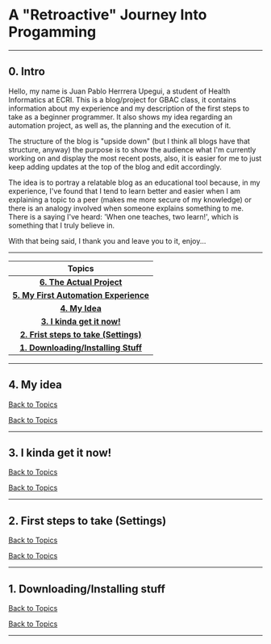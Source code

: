 # A "Retroactive" Journey Into Progamming
---
## 0. Intro

Hello, my name is Juan Pablo Herrrera Upegui, a student of Health Informatics at ECRI. This is a blog/project for GBAC class, it contains information about my experience and my description of the first steps to take as a beginner programmer. It also shows my idea regarding an automation project, as well as, the planning and the execution of it.

The structure of the blog is "upside down" (but I think all blogs have that structure, anyway) the purpose is to show the audience what I'm currently working on and display the most recent posts, also, it is easier for me to just keep adding updates at the top of the blog and edit accordingly.

The idea is to portray a relatable blog as an educational tool because, in my experience, I've found that I tend to learn better and easier when I am explaining a topic to a peer (makes me more secure of my knowledge) or there is an analogy involved when someone explains something to me. There is a saying I've heard: 'When one teaches, two learn!', which is something that I truly believe in.

With that being said, I thank you and leave you to it, enjoy...

---

| **Topics** |
| :---: |
| [**6. The Actual Project**](blog_content/6-the-actual-project.md) |
| [**5. My First Automation Experience**](blog_content/5-my-first-automation-experience.md) |
| [**4. My Idea**](blog_content/4-my-idea.md) |
| [**3. I kinda get it now!**](blog_content/3-i-kinda-get-it-now.md) |
| [**2. Frist steps to take (Settings)**](blog_content/2-first-steps-to-take-settings.md) |
| [**1. Downloading/Installing Stuff**](blog_content/1-downloadinginstalling-stuff.md) |

---

## 4. My idea

[Back to Topics](../README.md)



[Back to Topics](../README.md)

---

## 3. I kinda get it now!

[Back to Topics](../README.md)



[Back to Topics](../README.md)

---

## 2. First steps to take (Settings)

[Back to Topics](../README.md)



[Back to Topics](../README.md)

---

## 1. Downloading/Installing stuff

[Back to Topics](../README.md)



[Back to Topics](../README.md)

---

